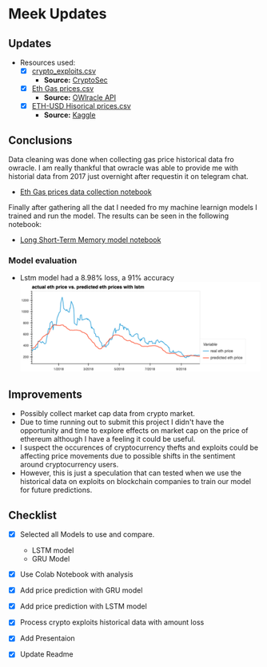 # Meek Updates

## Updates

- Resources used:
    - [x] [crypto_exploits.csv](./resources/crypto_exploits.csv)
        - **Source:** [CryptoSec](https://cryptosec.info/defi-hacks/)
    - [x] [Eth Gas prices.csv](./resources/eth_gas_prices.csv)
        - **Source:** [OWlracle API](https://owlracle.info/eth)
    - [x] [ETH-USD Hisorical prices.csv](./resources/ETH-USD.csv)
        - **Source:** [Kaggle](https://www.kaggle.com/datasets/varpit94/ethereum-data)

## Conclusions 

Data cleaning was done when collecting gas price historical data fro owracle. I am really thankful that owracle was able to provide me with historial data from 2017 just overnight after requestin it on telegram chat. 
    
- [Eth Gas prices data collection notebook](./eth_gas_price_history_data_collection.ipynb)

Finally after gathering all the dat I needed fro my machine learnign models I trained and run the model. The results can be seen in the following notebook:
    
- [Long Short-Term Memory model notebook](./lstm_for_eth_price_prediction.ipynb)

### Model evaluation

- Lstm model had a 8.98% loss, a 91% accuracy
![](./images/lstm_prediction.png)

## Improvements

- Possibly collect market cap data from crypto market. 
- Due to time running out to submit this project I didn't have the opportunity and time to explore effects on market cap on the price of ethereum although I have a feeling it could be useful.
- I suspect the occurences of cryptocurrency thefts and exploits could be affecting price movements due to possible shifts in the sentiment around cryptocurrency users. 
- However, this is just a speculation that can tested when we use the historical data on exploits on blockchain companies to train our model for future predictions.

## Checklist

- [x] Selected all Models to use and compare. 
    - LSTM model
    - GRU Model

- [x] Use Colab Notebook with analysis
- [x] Add price prediction with GRU model
- [x] Add price prediction with LSTM model
- [x] Process crypto exploits historical data with amount loss 
- [x] Add Presentaion 
- [x] Update Readme